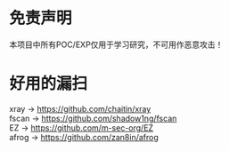 # 免责声明
本项目中所有POC/EXP仅用于学习研究，不可用作恶意攻击！

# 好用的漏扫
xray -> https://github.com/chaitin/xray  
fscan -> https://github.com/shadow1ng/fscan  
EZ -> https://github.com/m-sec-org/EZ  
afrog -> https://github.com/zan8in/afrog  